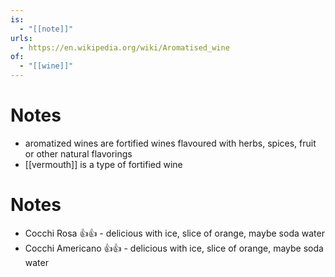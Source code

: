 ```yaml
---
is:
  - "[[note]]"
urls:
  - https://en.wikipedia.org/wiki/Aromatised_wine
of:
  - "[[wine]]"
---
```

# Notes
- aromatized wines are fortified wines flavoured with herbs, spices, fruit or other natural flavorings
- [[vermouth]] is a type of fortified wine

# Notes
- Cocchi Rosa 👍👍 - delicious with ice, slice of orange, maybe soda water
- Cocchi Americano 👍👍 - delicious with ice, slice of orange, maybe soda water
